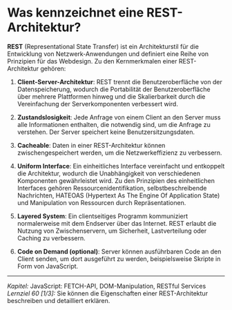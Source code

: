# Was kennzeichnet eine REST-Architektur?

**REST** (Representational State Transfer) ist ein Architekturstil für die Entwicklung von Netzwerk-Anwendungen und definiert eine Reihe von Prinzipien für das Webdesign. Zu den Kernmerkmalen einer REST-Architektur gehören:

1. **Client-Server-Architektur**: REST trennt die Benutzeroberfläche von der Datenspeicherung, wodurch die Portabilität der Benutzeroberfläche über mehrere Plattformen hinweg und die Skalierbarkeit durch die Vereinfachung der Serverkomponenten verbessert wird.

2. **Zustandslosigkeit**: Jede Anfrage von einem Client an den Server muss alle Informationen enthalten, die notwendig sind, um die Anfrage zu verstehen. Der Server speichert keine Benutzersitzungsdaten.

3. **Cacheable**: Daten in einer REST-Architektur können zwischengespeichert werden, um die Netzwerkeffizienz zu verbessern.

4. **Uniform Interface**: Ein einheitliches Interface vereinfacht und entkoppelt die Architektur, wodurch die Unabhängigkeit von verschiedenen Komponenten gewährleistet wird. Zu den Prinzipien des einheitlichen Interfaces gehören Ressourcenidentifikation, selbstbeschreibende Nachrichten, HATEOAS (Hypertext As The Engine Of Application State) und Manipulation von Ressourcen durch Repräsentationen.

5. **Layered System**: Ein clientseitiges Programm kommuniziert normalerweise mit dem Endserver über das Internet. REST erlaubt die Nutzung von Zwischenservern, um Sicherheit, Lastverteilung oder Caching zu verbessern.

6. **Code on Demand (optional)**: Server können ausführbaren Code an den Client senden, um dort ausgeführt zu werden, beispielsweise Skripte in Form von JavaScript.

---

_Kapitel:_ JavaScript: FETCH-API, DOM-Manipulation, RESTful Services
_Lernziel 60 \[1/3\]:_ Sie können die Eigenschaften einer REST-Architektur beschreiben und detailliert erklären.
